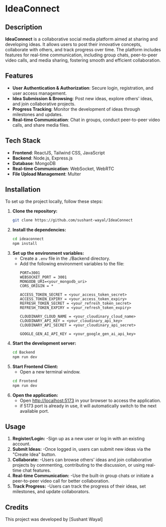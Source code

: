 # IdeaConnect

## Description
**IdeaConnect** is a collaborative social media platform aimed at sharing and developing ideas. It allows users to post their innovative concepts, collaborate with others, and track progress over time. The platform includes features for real-time communication, including group chats, peer-to-peer video calls, and media sharing, fostering smooth and efficient collaboration.

## Features
- **User Authentication & Authorization**: Secure login, registration, and user access management.
- **Idea Submission & Browsing**: Post new ideas, explore others' ideas, and join collaborative projects.
- **Progress Tracking**: Monitor the development of ideas through milestones and updates.
- **Real-time Communication**: Chat in groups, conduct peer-to-peer video calls, and share media files.

## Tech Stack
- **Frontend**: ReactJS, Tailwind CSS, JavaScript
- **Backend**: Node.js, Express.js
- **Database**: MongoDB
- **Real-time Communication**: WebSocket, WebRTC
- **File Upload Management**: Multer

## Installation

To set up the project locally, follow these steps:

1. **Clone the repository:**
   ```bash
   git clone https://github.com/sushant-wayal/IdeaConnect
2. **Install the dependencies:**
   ```bash
   cd ideaconnect
   npm install
3. **Set up the environment variables:**
   - Create a `.env` file in the ./Backend directory.
   - Add the following environment variables to the file:
     ```env
     PORT=3001
     WEBSOCKET_PORT = 3001
     MONGODB_URI=<your_mongodb_uri>
     CORS_ORIGIN = *

     ACCESS_TOKEN_SECRET = <your_access_token_secret>
     ACCESS_TOKEN_EXPIRY = <your_access_token_expiry>
     REFRESH_TOKEN_SECRET = <your_refresh_token_secret>
     REFRESH_TOKEN_EXPIRY = <your_refresh_token_expiry>
      
     CLOUDINARY_CLOUD_NAME = <your_cloudinary_cloud_name>
     CLOUDINARY_API_KEY = <your_cloudinary_api_key>
     CLOUDINARY_API_SECRET = <your_cloudinary_api_secret>
      
     GOOGLE_GEN_AI_API_KEY = <your_google_gen_ai_api_key>
     ```
4. **Start the development server:**
    ```bash
    cd Backend
    npm run dev
    ```
5. **Start Frontend Client:**
   - Open a new terminal window.
    ```bash
    cd Frontend
    npm run dev
    ```
7. **Open the application:**
    - Open [http://localhost:5173](http://localhost:5173) in your browser to access the application.
    - if 5173 port is already in use, it will automatically switch to the next available port.

## Usage

1. **Register/Login:** 
    -Sign up as a new user or log in with an existing account.
2. **Submit Ideas:** 
    -Once logged in, users can submit new ideas via the "Create Idea" button.
3. **Collaborate:**
    -Users can browse others' ideas and join collaborative projects by commenting, contributing to the discussion, or using real-time chat features.
4. **Real-time Communication:**
    -Use the built-in group chats or initiate a peer-to-peer video call for better collaboration.
5. **Track Progress:**
    -Users can track the progress of their ideas, set milestones, and update collaborators.

## Credits

This project was developed by [Sushant Wayal]



